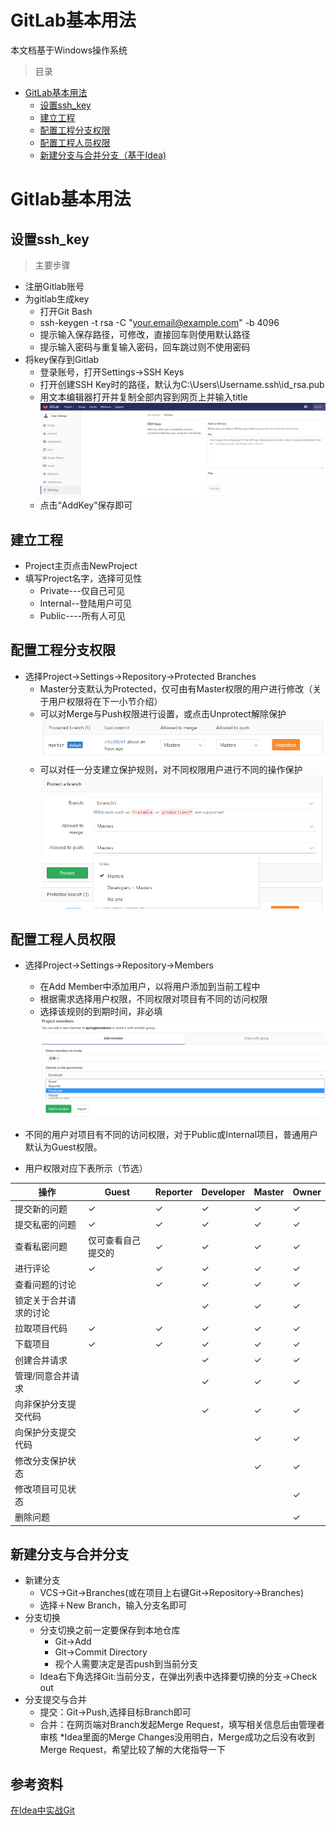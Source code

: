 # GitLab基本用法
本文档基于Windows操作系统

> 目录


* [GitLab基本用法](#gitlab基本用法)
    * [设置ssh_key](#设置ssh_key)
    * [建立工程](#建立工程)
    * [配置工程分支权限](#配置工程分支权限)
    * [配置工程人员权限](#配置工程人员权限)
    * [新建分支与合并分支（基于Idea)](#新建分支与合并分支)   
    
    
# Gitlab基本用法


## 设置ssh_key

> 主要步骤

* 注册Gitlab账号
* 为gitlab生成key
  * 打开Git Bash
  * ssh-keygen -t rsa -C "your.email@example.com" -b 4096
  * 提示输入保存路径，可修改，直接回车则使用默认路径
  * 提示输入密码与重复输入密码，回车跳过则不使用密码
* 将key保存到Gitlab
  * 登录账号，打开Settings->SSH Keys
  * 打开创建SSH Key时的路径，默认为C:\Users\Username\.ssh\id_rsa.pub
  * 用文本编辑器打开并复制全部内容到网页上并输入title
![](imgs/gitlab_user_sshkey.png)
  * 点击“AddKey”保存即可

## 建立工程
* Project主页点击NewProject
* 填写Project名字，选择可见性
  * Private---仅自己可见
  * Internal--登陆用户可见
  * Public----所有人可见

## 配置工程分支权限
* 选择Project->Settings->Repository->Protected Branches
   * Master分支默认为Protected，仅可由有Master权限的用户进行修改（关于用户权限将在下一小节介绍）
   * 可以对Merge与Push权限进行设置，或点击Unprotect解除保护
![](imgs/gitlab_user_branch_1.png)
   * 可以对任一分支建立保护规则，对不同权限用户进行不同的操作保护
   ![](imgs/gitlab_user_branch_2.png)   

## 配置工程人员权限
* 选择Project->Settings->Repository->Members
   * 在Add Member中添加用户，以将用户添加到当前工程中
   * 根据需求选择用户权限，不同权限对项目有不同的访问权限
   * 选择该规则的到期时间，非必填
![](imgs/gitlab_user_member.png)

* 不同的用户对项目有不同的访问权限，对于Public或Internal项目，普通用户默认为Guest权限。
* 用户权限对应下表所示（节选）

|操作|Guest|Reporter|Developer|Master|Owner|
|----|-----|----|-----|----|-----|
|提交新的问题|✓|✓|✓|✓|✓|
|提交私密的问题|✓|✓|✓|✓|✓|
|查看私密问题|仅可查看自己提交的|✓|✓|✓|✓|
|进行评论|✓|✓|✓|✓|✓|
|查看问题的讨论||✓|✓|✓|✓|
|锁定关于合并请求的讨论|||✓|✓|✓|
|拉取项目代码|✓|✓|✓|✓|✓|
|下载项目|✓|✓|✓|✓|✓|
|创建合并请求|||✓|✓|✓|
|管理/同意合并请求|||✓|✓|✓|
|向非保护分支提交代码|||✓|✓|✓|
|向保护分支提交代码||||✓|✓|
|修改分支保护状态||||✓|✓|
|修改项目可见状态|||||✓|
|删除问题|||||✓|

## 新建分支与合并分支
* 新建分支
   * VCS->Git->Branches(或在项目上右键Git->Repository->Branches)
   * 选择＋New Branch，输入分支名即可
* 分支切换
   * 分支切换之前一定要保存到本地仓库
     * Git->Add
     * Git->Commit Directory
     * 视个人需要决定是否push到当前分支
   * Idea右下角选择Git:当前分支，在弹出列表中选择要切换的分支->Check out
* 分支提交与合并
   * 提交：Git->Push,选择目标Branch即可
   * 合并：在网页端对Branch发起Merge Request，填写相关信息后由管理者审核
      *Idea里面的Merge Changes没用明白，Merge成功之后没有收到Merge Request，希望比较了解的大佬指导一下 

## 参考资料 

[在Idea中实战Git](https://www.2cto.com/kf/201609/547838.html)
